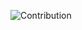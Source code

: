 
![Contribution](https://netgizmo-gh-activty-graph.herokuapp.com/graph?username=tylerljohnson&theme=github-light&hide_border=true&area=true)
